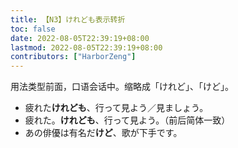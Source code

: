 ```yaml
---
title: 【N3】けれども表示转折
toc: false
date: 2022-08-05T22:39:19+08:00
lastmod: 2022-08-05T22:39:19+08:00
contributors: ["HarborZeng"]
---
```


用法类型前面，口语会话中。缩略成「けれど」、「けど」。

- 疲れた**けれども**、行って見よう／見ましょう。
- 疲れた。**けれども**、行って見よう。（前后简体一致）
- あの俳優は有名だ**けど**、歌が下手です。

